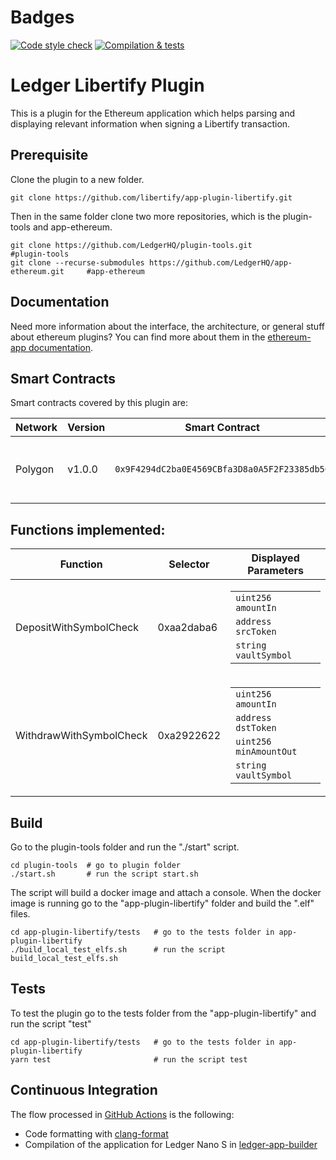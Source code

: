 # Badges

[![Code style check](https://github.com/libertify/app-plugin-libertify/actions/workflows/lint-workflow.yml/badge.svg)](https://github.com/libertify/app-plugin-libertify/actions/workflows/lint-workflow.yml)
[![Compilation & tests](https://github.com/libertify/app-plugin-libertify/actions/workflows/ci-workflow.yml/badge.svg)](https://github.com/libertify/app-plugin-libertify/actions/workflows/ci-workflow.yml)

# Ledger Libertify Plugin

This is a plugin for the Ethereum application which helps parsing and displaying relevant information when signing a Libertify transaction.

## Prerequisite

Clone the plugin to a new folder.

```shell
git clone https://github.com/libertify/app-plugin-libertify.git
```

Then in the same folder clone two more repositories, which is the plugin-tools and app-ethereum.

```shell
git clone https://github.com/LedgerHQ/plugin-tools.git                          #plugin-tools
git clone --recurse-submodules https://github.com/LedgerHQ/app-ethereum.git     #app-ethereum
```

## Documentation

Need more information about the interface, the architecture, or general stuff about ethereum plugins? You can find more about them in the [ethereum-app documentation](https://github.com/LedgerHQ/app-ethereum/blob/master/doc/ethapp_plugins.asc).

## Smart Contracts

Smart contracts covered by this plugin are:

| Network | Version | Smart Contract                               | Note                                    |
| ------- | ------- | -------------------------------------------- | --------------------------------------- |
| Polygon | v1.0.0  | `0x9F4294dC2ba0E4569CBfa3D8a0A5F2F23385db50` | Proxy contract for operations on vaults |

## Functions implemented:

| Function   | Selector   | Displayed Parameters                                                                                                                                                                                                     |
| ---------- | ---------- | ------------------------------------------------------------------------------------------------------------------------------------------------------------------------------------------------------------------------ |
| DepositWithSymbolCheck | 0xaa2daba6 | <table><tbody> <tr><td><code>uint256 amountIn</code></td></tr> <tr><td><code>address srcToken</code></td></tr> <tr><td><code>string vaultSymbol</code></td></tr> </tbody></table> |
| WithdrawWithSymbolCheck | 0xa2922622 | <table><tbody> <tr><td><code>uint256 amountIn</code></td></tr> <tr><td><code>address dstToken</code></td></tr> <tr><td><code>uint256 minAmountOut</code></td></tr> <tr><td><code>string vaultSymbol</code></td></tr> </tbody></table> |

## Build

Go to the plugin-tools folder and run the "./start" script.

```shell
cd plugin-tools  # go to plugin folder
./start.sh       # run the script start.sh
```

The script will build a docker image and attach a console.
When the docker image is running go to the "app-plugin-libertify" folder and build the ".elf" files.

```shell
cd app-plugin-libertify/tests   # go to the tests folder in app-plugin-libertify
./build_local_test_elfs.sh      # run the script build_local_test_elfs.sh
```

## Tests

To test the plugin go to the tests folder from the "app-plugin-libertify" and run the script "test"

```shell
cd app-plugin-libertify/tests   # go to the tests folder in app-plugin-libertify
yarn test                       # run the script test
```

## Continuous Integration

The flow processed in [GitHub Actions](https://github.com/features/actions) is the following:

- Code formatting with [clang-format](http://clang.llvm.org/docs/ClangFormat.html)
- Compilation of the application for Ledger Nano S in [ledger-app-builder](https://github.com/LedgerHQ/ledger-app-builder)
